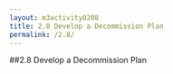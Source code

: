 ```yaml
---
layout: m3activity0208
title: 2.8 Develop a Decommission Plan
permalink: /2.8/
---
```

##2.8 Develop a Decommission Plan
